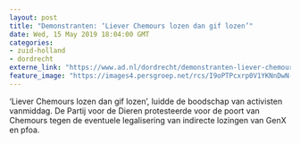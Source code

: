```yaml
---
layout: post
title: "Demonstranten: ‘Liever Chemours lozen dan gif lozen’"
date: Wed, 15 May 2019 18:04:00 GMT
categories: 
- zuid-holland 
- dordrecht 
externe_link: "https://www.ad.nl/dordrecht/demonstranten-liever-chemours-lozen-dan-gif-lozen~a9d583a5/"
feature_image: "https://images4.persgroep.net/rcs/I9oPTPcxrp0V1YKNnDwN-ynArWo/diocontent/148442604/_fitwidth/400/?appId=21791a8992982cd8da851550a453bd7f&quality=0.7"
---
```


‘Liever Chemours lozen dan gif lozen’, luidde de boodschap van activisten vanmiddag. De Partij voor de Dieren protesteerde voor de poort van Chemours tegen de eventuele legalisering van indirecte lozingen van GenX en pfoa.

